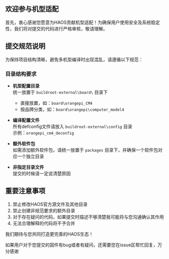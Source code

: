 ## 欢迎参与机型适配

首先，衷心感谢您愿意为HAOS贡献机型适配！为确保用户使用安全及系统稳定性，我们将对提交的代码进行严格审核，敬请理解。

## 提交规范说明

为保持项目结构清晰，避免多机型编译时出现混乱，请遵循以下规范：

### 目录结构要求
- **机型配置目录**  
  统一放置于 `buildroot-external\board\` 目录下  
  - 直接放置，如：`board\orangepi_CM4`  
  - 按品牌分类，如：`board\orangepi\computer_model4`

- **编译配置文件**  
  所有defconfig文件请放入 `buildroot-external\config` 目录  
  示例：`orangepi_cm4_deconfig`

- **额外软件包**  
  如需添加额外软件包，请统一放置于 `packages` 目录下，并确保一个软件包对应一个独立目录

- **非指定目录文件**  
提交的时候请一定说清楚原因

## 重要注意事项
1. 禁止修改HAOS官方源文件及其他目录
2. 禁止创建非规范要求的额外目录
3. 对于存在疑问的代码，如果提交时描述不够清楚我可能将与您沟通确认其作用
4. 无法合理解释的代码将不予合并

我们期待与您共同打造更完善的HAOS生态！

如果用户对于您提交的固件有bug或者有疑问，还需要您在issue区帮忙回复，万分感谢
